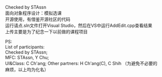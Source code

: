 Checked by STAssn              
面向对象程序设计：模拟选课                    
开源使用，有借鉴开源社区的代码                     
运行请点.sln文件打开Visual Studio，然后在VS中运行AddEdit.cpp查看结果                 
上传主要是为了纪念一下以前做的课程项目       

PS:        
List of participants:         
Checked by STAssn;         
MFC: STAssn, Y Chu;       
UI&Class: C Ch'ang;
Other partners: H Ch'ang(C), C Shih
（为避免不必要的麻烦，以上均为化名）
